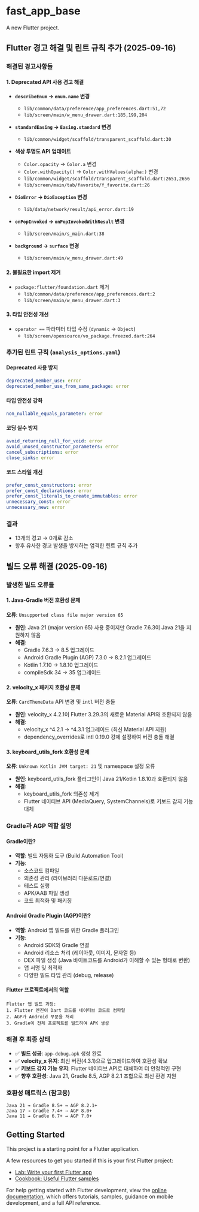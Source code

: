 # fast_app_base

A new Flutter project.

## Flutter 경고 해결 및 린트 규칙 추가 (2025-09-16)

### 해결된 경고사항들

#### 1. Deprecated API 사용 경고 해결
- **`describeEnum` → `enum.name` 변경**
  - `lib/common/data/preference/app_preferences.dart:51,72`
  - `lib/screen/main/w_menu_drawer.dart:185,199,204`

- **`standardEasing` → `Easing.standard` 변경**
  - `lib/common/widget/scaffold/transparent_scaffold.dart:30`

- **색상 투명도 API 업데이트**
  - `Color.opacity` → `Color.a` 변경
  - `Color.withOpacity()` → `Color.withValues(alpha:)` 변경
  - `lib/common/widget/scaffold/transparent_scaffold.dart:2651,2656`
  - `lib/screen/main/tab/favorite/f_favorite.dart:26`

- **`DioError` → `DioException` 변경**
  - `lib/data/network/result/api_error.dart:19`

- **`onPopInvoked` → `onPopInvokedWithResult` 변경**
  - `lib/screen/main/s_main.dart:38`

- **`background` → `surface` 변경**
  - `lib/screen/main/w_menu_drawer.dart:49`

#### 2. 불필요한 import 제거
- `package:flutter/foundation.dart` 제거
  - `lib/common/data/preference/app_preferences.dart:2`
  - `lib/screen/main/w_menu_drawer.dart:3`

#### 3. 타입 안전성 개선
- `operator ==` 파라미터 타입 수정 (`dynamic` → `Object`)
  - `lib/screen/opensource/vo_package.freezed.dart:264`

### 추가된 린트 규칙 (`analysis_options.yaml`)

#### Deprecated 사용 방지
```yaml
deprecated_member_use: error
deprecated_member_use_from_same_package: error
```

#### 타입 안전성 강화
```yaml
non_nullable_equals_parameter: error
```

#### 코딩 실수 방지
```yaml
avoid_returning_null_for_void: error
avoid_unused_constructor_parameters: error
cancel_subscriptions: error
close_sinks: error
```

#### 코드 스타일 개선
```yaml
prefer_const_constructors: error
prefer_const_declarations: error
prefer_const_literals_to_create_immutables: error
unnecessary_const: error
unnecessary_new: error
```

### 결과
- 13개의 경고 → 0개로 감소
- 향후 유사한 경고 발생을 방지하는 엄격한 린트 규칙 추가

## 빌드 오류 해결 (2025-09-16)

### 발생한 빌드 오류들

#### 1. Java-Gradle 버전 호환성 문제
**오류**: `Unsupported class file major version 65`
- **원인**: Java 21 (major version 65) 사용 중이지만 Gradle 7.6.3이 Java 21을 지원하지 않음
- **해결**:
  - Gradle 7.6.3 → 8.5 업그레이드
  - Android Gradle Plugin (AGP) 7.3.0 → 8.2.1 업그레이드
  - Kotlin 1.7.10 → 1.8.10 업그레이드
  - compileSdk 34 → 35 업그레이드

#### 2. velocity_x 패키지 호환성 문제
**오류**: `CardThemeData` API 변경 및 `intl` 버전 충돌
- **원인**: velocity_x 4.2.1이 Flutter 3.29.3의 새로운 Material API와 호환되지 않음
- **해결**:
  - velocity_x ^4.2.1 → ^4.3.1 업그레이드 (최신 Material API 지원)
  - dependency_overrides로 intl 0.19.0 강제 설정하여 버전 충돌 해결

#### 3. keyboard_utils_fork 호환성 문제
**오류**: `Unknown Kotlin JVM target: 21` 및 namespace 설정 오류
- **원인**: keyboard_utils_fork 플러그인이 Java 21/Kotlin 1.8.10과 호환되지 않음
- **해결**:
  - keyboard_utils_fork 의존성 제거
  - Flutter 네이티브 API (MediaQuery, SystemChannels)로 키보드 감지 기능 대체

### Gradle과 AGP 역할 설명

#### **Gradle이란?**
- **역할**: 빌드 자동화 도구 (Build Automation Tool)
- **기능**:
  - 소스코드 컴파일
  - 의존성 관리 (라이브러리 다운로드/연결)
  - 테스트 실행
  - APK/AAB 파일 생성
  - 코드 최적화 및 패키징

#### **Android Gradle Plugin (AGP)이란?**
- **역할**: Android 앱 빌드를 위한 Gradle 플러그인
- **기능**:
  - Android SDK와 Gradle 연결
  - Android 리소스 처리 (레이아웃, 이미지, 문자열 등)
  - DEX 파일 생성 (Java 바이트코드를 Android가 이해할 수 있는 형태로 변환)
  - 앱 서명 및 최적화
  - 다양한 빌드 타입 관리 (debug, release)

#### **Flutter 프로젝트에서의 역할**
```
Flutter 앱 빌드 과정:
1. Flutter 엔진이 Dart 코드를 네이티브 코드로 컴파일
2. AGP가 Android 부분을 처리
3. Gradle이 전체 프로젝트를 빌드하여 APK 생성
```

### 해결 후 최종 상태
- ✅ **빌드 성공**: `app-debug.apk` 생성 완료
- ✅ **velocity_x 유지**: 최신 버전(4.3.1)으로 업그레이드하여 호환성 확보
- ✅ **키보드 감지 기능 유지**: Flutter 네이티브 API로 대체하여 더 안정적인 구현
- ✅ **향후 호환성**: Java 21, Gradle 8.5, AGP 8.2.1 조합으로 최신 환경 지원

### 호환성 매트릭스 (참고용)
```
Java 21 → Gradle 8.5+ → AGP 8.2.1+
Java 17 → Gradle 7.4+ → AGP 8.0+
Java 11 → Gradle 6.7+ → AGP 7.0+
```

## Getting Started

This project is a starting point for a Flutter application.

A few resources to get you started if this is your first Flutter project:

- [Lab: Write your first Flutter app](https://docs.flutter.dev/get-started/codelab)
- [Cookbook: Useful Flutter samples](https://docs.flutter.dev/cookbook)

For help getting started with Flutter development, view the
[online documentation](https://docs.flutter.dev/), which offers tutorials,
samples, guidance on mobile development, and a full API reference.
